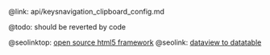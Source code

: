 @link: api/keysnavigation_clipboard_config.md

@todo: should be reverted by code

@seolinktop: [open source html5 framework](https://webix.com)
@seolink: [dataview to datatable](https://webix.com/widget/dataview/)